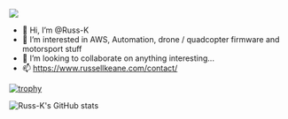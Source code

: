 ![](https://komarev.com/ghpvc/?username=Russ-K)

- 👋 Hi, I’m @Russ-K
- 👀 I’m interested in AWS, Automation, drone / quadcopter firmware and motorsport stuff
- 💞️ I’m looking to collaborate on anything interesting...
- 📫 https://www.russellkeane.com/contact/

[![trophy](https://github-profile-trophy.vercel.app/?username=Russ-K)](https://github.com/Russ-K/github-profile-trophy)

![Russ-K's GitHub stats](https://github-readme-stats.vercel.app/api?username=Russ-K&show_icons=true&theme=dark)
